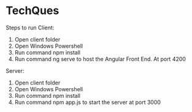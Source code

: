 # TechQues

Steps to run
Client:

1. Open client folder
2. Open Windows Powershell
3. Run command npm install
4. Run command ng serve to host the Angular Front End. At port 4200

Server:

1. Open client folder
2. Open Windows Powershell
3. Run command npm install
4. Run command npm app.js to start the server at port 3000
